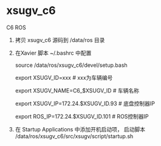 # xsugv_c6

C6 ROS

1. 拷贝 xsugv_c6 源码到 /data/ros 目录


2. 在Xavier 脚本 ~/.bashrc 中配置
  
    source /data/ros/xsugv_c6/devel/setup.bash

    export XSUGV_ID=xxx   # xxx为车辆编号

    export XSUGV_NAME=C6_$XSUGV_ID  # 车辆名称

    export XSUGV_IP=172.24.$XSUGV_ID.93  # 底盘控制器IP

    export ROS_IP=172.24.$XSUGV_ID.101  # ROS控制器IP


3. 在 Startup Applications 中添加开机启动项， 启动脚本 /data/ros/xsugv_c6/src/xsugv/script/startup.sh

